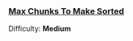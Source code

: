 ### [Max Chunks To Make Sorted](https://leetcode.com/problems/max-chunks-to-make-sorted/)

Difficulty: **Medium** 